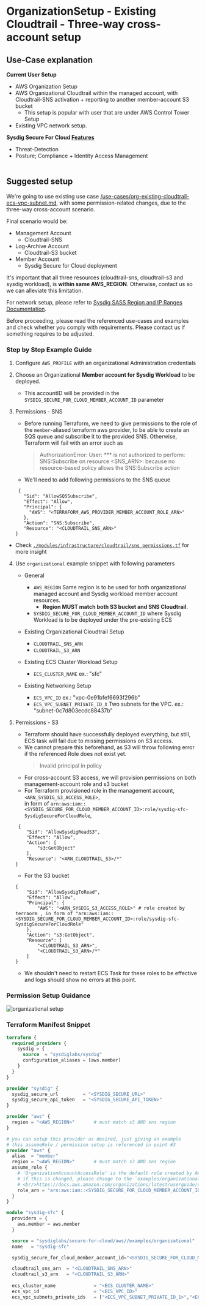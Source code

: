 # OrganizationSetup - Existing Cloudtrail - Three-way cross-account setup

## Use-Case explanation

**Current User Setup**

- AWS Organization Setup
- AWS Organizational Cloudtrail within the managed account, with Cloudtrail-SNS activation + reporting to another member-account S3 bucket
  - This setup is popular with user that are under AWS Control Tower Setup
- Existing VPC network setup.
    
**Sysdig Secure For Cloud [Features](https://docs.sysdig.com/en/docs/installation/sysdig-secure-for-cloud/)**

- Threat-Detection
- Posture; Compliance + Identity Access Management
  <br/><br/>


## Suggested setup

We're going to use existing use case [/use-cases/org-existing-cloudtrail-ecs-vpc-subnet.md](./org-existing-cloudtrail-ecs-vpc-subnet.md), with some permission-related changes, due to the three-way cross-account scenario.

Final scenario would be:

- Management Account 
  - Cloudtrail-SNS
- Log-Archive Account
  - Cloudtrail-S3 bucket
- Member Account
  - Sysdig Secure for Cloud deployment

It's important that all three resources (cloudtrail-sns, cloudtrail-s3 and sysdig workload), is **within same AWS_REGION**. Otherwise, contact us so we can alleviate this limitation.

For network setup, please refer to [Sysdig SASS Region and IP Ranges Documentation](https://docs.sysdig.com/en/docs/administration/saas-regions-and-ip-ranges/).

Before proceeding, please read the referenced use-cases and examples and check whether you comply with requirements.
Please contact us if something requires to be adjusted.


### Step by Step Example Guide

<!--
0.1 Provision an S3 bucket in the selected region and allow cloudtrail access
{
    "Version": "2012-10-17",
    "Statement": [
        {
            "Sid": "Statement1",
            "Effect": "Allow",
            "Principal": {
                "Service": "cloudtrail.amazonaws.com"
            },
            "Action": "s3:PutObject",
            "Resource": "arn:aws:s3:::irutest-pre-existing-cloudtrail-s3/*"
        }
    ]
}

0.2. Provision an organizational Cloudtrail/SNS in management account and select the previously created S3
-->


1. Configure `AWS_PROFILE` with an organizational Administration credentials

2. Choose an Organizational **Member account for Sysdig Workload** to be deployed.

    - This accountID will be provided in the `SYSDIG_SECURE_FOR_CLOUD_MEMBER_ACCOUNT_ID` parameter

3. Permissions - SNS

    - Before running Terraform, we need to give permissions to the role of the `member`-aliased terraform aws provider, to be able to create an SQS queue
   and subscribe it to the provided SNS. Otherwise, Terraform will fail with an error such as 
       > AuthorizationError: User: ***  is not authorized to perform: SNS:Subscribe on resource <SNS_ARN>:  because no resource-based policy allows the SNS:Subscribe action
    - We'll need to add following permissions to the SNS queue
   ```text
    {
      "Sid": "AllowSQSSubscribe",
      "Effect": "Allow",
      "Principal": {
        "AWS": "<TERRAFORM_AWS_PROVIDER_MEMBER_ACCOUNT_ROLE_ARN>"
      },
      "Action": "SNS:Subscribe",
      "Resource": "<CLOUDTRAIL_SNS_ARN>"          
   }
    ```
  - Check [`./modules/infrastructure/cloudtrail/sns_permissions.tf`](https://github.com/sysdiglabs/terraform-aws-secure-for-cloud/blob/master/modules/infrastructure/cloudtrail/sns_permissions.tf#L22) for more insight
   
4. Use `organizational` example snippet with following parameters

    - General
        - `AWS_REGION` Same region is to be used for both organizational managed account and Sysdig workload member account resources.<br/>
          - **Region MUST match both S3 bucket and SNS Cloudtrail**. 
        - `SYSDIG_SECURE_FOR_CLOUD_MEMBER_ACCOUNT_ID` where Sysdig Workload is to be deployed under the pre-existing ECS

    - Existing Organizational Cloudtrail Setup
        - `CLOUDTRAIL_SNS_ARN`
        - `CLOUDTRAIL_S3_ARN`

   - Existing ECS Cluster Workload  Setup
       - `ECS_CLUSTER_NAME` ex.: "sfc"

   - Existing Networking Setup
       - `ECS_VPC_ID` ex.: "vpc-0e91bfef6693f296b"
       - `ECS_VPC_SUBNET_PRIVATE_ID_X` Two subnets for the VPC. ex.: "subnet-0c7d803ecdc88437b"

5. Permissions - S3
    - Terraform should have successfully deployed everything, but still, ECS task will fail due to missing permissions on S3 access.
    - We cannot prepare this beforehand, as S3 will throw following error if the referenced Role does not exist yet.
        > Invalid principal in policy
    - For cross-account S3 access, we will provision permissions on both management-account role and s3 bucket
    - For Terraform provisioned role in the management account, `<ARN_SYSDIG_S3_ACCESS_ROLE>`,<br/> in form of `arn:aws:iam::<SYSDIG_SECURE_FOR_CLOUD_MEMBER_ACCOUNT_ID>:role/sysdig-sfc-SysdigSecureForCloudRole`, <br/>      
    ```text
     {
        "Sid": "AllowSysdigReadS3",
        "Effect": "Allow",
        "Action": [
            "s3:GetObject"
        ],
        "Resource": "<ARN_CLOUDTRAIL_S3>/*"
    }
    ```
    - For the S3 bucket
    ```text
    {
        "Sid": "AllowSysdigToRead",
        "Effect": "Allow",
        "Principal": {
            "AWS": "<ARN_SYSDIG_S3_ACCESS_ROLE>" # role created by terraorm , in form of "arn:aws:iam::<SYSDIG_SECURE_FOR_CLOUD_MEMBER_ACCOUNT_ID>:role/sysdig-sfc-SysdigSecureForCloudRole"
        },
        "Action": "s3:GetObject",
        "Resource": [
            "<CLOUDTRAIL_S3_ARN>",
            "<CLOUDTRAIL_S3_ARN>/*"
        ]
    }
    ```
    - We shouldn't need to restart ECS Task for these roles to be effective and logs should show no errors at this point.   

### Permission Setup Guidance

![organizational setup](https://github.com/sysdiglabs/aws-templates-secure-for-cloud/raw/main/use_cases/org-k8s/diagram.png)

### Terraform Manifest Snippet

```terraform
terraform {
  required_providers {
    sysdig = {
      source  = "sysdiglabs/sysdig"
      configuration_aliases = [aws.member]
    }
  }
}

provider "sysdig" {
  sysdig_secure_url         = "<SYSDIG_SECURE_URL>"
  sysdig_secure_api_token   = "<SYSDIG_SECURE_API_TOKEN>"
}

provider "aws" {
  region = "<AWS_REGION>"       # must match s3 AND sns region
}

# you can setup this provider as desired, just giving an example
# this assumeRole / permission setup is referenced in point #3
provider "aws" {
  alias  = "member"
  region = "<AWS_REGION>"       # must match s3 AND sns region
  assume_role {
    # 'OrganizationAccountAccessRole' is the default role created by AWS for management-account users to be able to admin member accounts.
    # if this is changed, please change to the `examples/organizational` input var `organizational_member_default_admin_role` too
    # <br/>https://docs.aws.amazon.com/organizations/latest/userguide/orgs_manage_accounts_access.html
    role_arn = "arn:aws:iam::<SYSDIG_SECURE_FOR_CLOUD_MEMBER_ACCOUNT_ID>:role/OrganizationAccountAccessRole"
  }
}

module "sysdig-sfc" {
  providers = {
    aws.member = aws.member
  }

  source = "sysdiglabs/secure-for-cloud/aws//examples/organizational"
  name   = "sysdig-sfc"

  sysdig_secure_for_cloud_member_account_id="<SYSDIG_SECURE_FOR_CLOUD_MEMBER_ACCOUNT_ID>"

  cloudtrail_sns_arn  = "<CLOUDTRAIL_SNS_ARN>"
  cloudtrail_s3_arn   = "<CLOUDTRAIL_S3_ARN>"
  
  ecs_cluster_name              = "<ECS_CLUSTER_NAME>"
  ecs_vpc_id                    = "<ECS_VPC_ID>"
  ecs_vpc_subnets_private_ids   = ["<ECS_VPC_SUBNET_PRIVATE_ID_1>","<ECS_VPC_SUBNET_PRIVATE_ID_2>"]}
```


